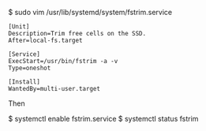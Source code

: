 $ sudo vim /usr/lib/systemd/system/fstrim.service

```
[Unit]
Description=Trim free cells on the SSD.
After=local-fs.target

[Service]
ExecStart=/usr/bin/fstrim -a -v
Type=oneshot

[Install]
WantedBy=multi-user.target
```

Then 

$ systemctl enable fstrim.service
$ systemctl status fstrim
